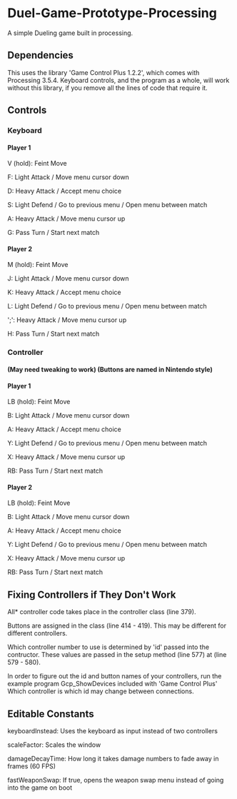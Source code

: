 # Duel-Game-Prototype-Processing
A simple Dueling game built in processing.

## Dependencies
This uses the library 'Game Control Plus 1.2.2', which comes with Processing 3.5.4.
Keyboard controls, and the program as a whole, will work without this library, if you remove all the lines of code that require it.


## Controls 
### Keyboard
#### Player 1
V (hold): Feint Move

F: Light Attack / Move menu cursor down

D: Heavy Attack / Accept menu choice

S: Light Defend / Go to previous menu / Open menu between match

A: Heavy Attack / Move menu cursor up

G: Pass Turn / Start next match

#### Player 2
M (hold): Feint Move

J: Light Attack / Move menu cursor down

K: Heavy Attack / Accept menu choice

L: Light Defend / Go to previous menu / Open menu between match

';': Heavy Attack / Move menu cursor up

H: Pass Turn / Start next match


### Controller 
#### (May need tweaking to work) (Buttons are named in Nintendo style)
#### Player 1
LB (hold): Feint Move

B: Light Attack / Move menu cursor down

A: Heavy Attack / Accept menu choice

Y: Light Defend / Go to previous menu / Open menu between match

X: Heavy Attack / Move menu cursor up

RB: Pass Turn / Start next match

#### Player 2
LB (hold): Feint Move

B: Light Attack / Move menu cursor down

A: Heavy Attack / Accept menu choice

Y: Light Defend / Go to previous menu / Open menu between match

X: Heavy Attack / Move menu cursor up

RB: Pass Turn / Start next match

## Fixing Controllers if They Don't Work
All* controller code takes place in the controller class (line 379).

Buttons are assigned in the class (line 414 - 419).
This may be different for different controllers.

Which controller number to use is determined by 'id' passed into the contructor.
These values are passed in the setup method (line 577) at (line 579 - 580).

In order to figure out the id and button names of your controllers, run the example program Gcp_ShowDevices included with 'Game Control Plus'
Which controller is which id may change between connections.

## Editable Constants
keyboardInstead:  Uses the keyboard as input instead of two controllers

scaleFactor:      Scales the window

damageDecayTime:  How long it takes damage numbers to fade away in frames (60 FPS)

fastWeaponSwap:   If true, opens the weapon swap menu instead of going into the game on boot
